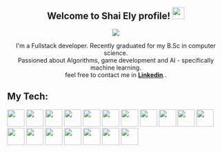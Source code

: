 <h2 align="center">
  Welcome to Shai Ely profile!
  <img src="https://media.giphy.com/media/hvRJCLFzcasrR4ia7z/giphy.gif" width="28">
</h2>

<!-- Typing SVG by DenverCoder1 - https://github.com/DenverCoder1/readme-typing-svg -->
<p align="center">
  <a href="https://github.com/DenverCoder1/readme-typing-svg"><img src="https://readme-typing-svg.herokuapp.com/?lines=FullStack%20Developer&font=Fira%20Code&center=true&width=440&height=45&color=f75c7e&vCenter=true&size=22"></a>
</p>

<p align="center"> I'm a Fullstack  developer. Recently graduated for my B.Sc in computer science.
  <br>
  Passioned about Algorithms, game development and Al - specifically machine learning.
  <br>
  feel free to contact me in <b><a href="https://www.linkedin.com/in/shaiely/">Linkedin</a></b>..
</p>

## My Tech:

<p align="left">
<img src="https://cdn.jsdelivr.net/gh/devicons/devicon/icons/html5/html5-original-wordmark.svg" height="auto" width="40">
<img src="https://cdn.jsdelivr.net/gh/devicons/devicon/icons/css3/css3-original-wordmark.svg" height="auto" width="40">
<img src="https://cdn.jsdelivr.net/gh/devicons/devicon/icons/javascript/javascript-original.svg" height="auto" width="40">
<img src="https://cdn.jsdelivr.net/gh/devicons/devicon/icons/bootstrap/bootstrap-original-wordmark.svg" height="auto" width="40">
<img src="https://cdn.jsdelivr.net/gh/devicons/devicon/icons/express/express-original-wordmark.svg" height="auto" width="40">
<img src="https://cdn.jsdelivr.net/gh/devicons/devicon/icons/nodejs/nodejs-original-wordmark.svg" height="auto" width="40">
<img src="https://cdn.jsdelivr.net/gh/devicons/devicon/icons/react/react-original-wordmark.svg" height="auto" width="40">
<img src="https://cdn.jsdelivr.net/gh/devicons/devicon/icons/php/php-original.svg" height="auto" width="40">
<img src="https://cdn.jsdelivr.net/gh/devicons/devicon/icons/mongodb/mongodb-original-wordmark.svg" height="auto" width="40">
<img src="https://cdn.jsdelivr.net/gh/devicons/devicon/icons/mysql/mysql-original.svg" height="auto" width="40">
<img src="https://cdn.jsdelivr.net/gh/devicons/devicon/icons/csharp/csharp-original.svg" height="auto" width="40">
<img src="https://cdn.jsdelivr.net/gh/devicons/devicon/icons/cplusplus/cplusplus-original.svg" height="auto" width="40">
<img src="https://cdn.jsdelivr.net/gh/devicons/devicon/icons/java/java-original-wordmark.svg" height="auto" width="40">
<img src="https://cdn.jsdelivr.net/gh/devicons/devicon/icons/python/python-original-wordmark.svg" height="auto" width="40">
<img src="https://cdn.jsdelivr.net/gh/devicons/devicon/icons/opencv/opencv-original-wordmark.svg" height="auto" width="40">
<img src="https://cdn.jsdelivr.net/gh/devicons/devicon/icons/unity/unity-original-wordmark.svg" height="auto" width="40">
<img src="https://cdn.jsdelivr.net/gh/devicons/devicon/icons/visualstudio/visualstudio-plain.svg" height="auto" width="40">
<img src="https://cdn.jsdelivr.net/gh/devicons/devicon/icons/linux/linux-original.svg" height="auto" width="40">
</p>
